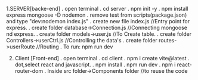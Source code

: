 1.SERVER[backe-end]
 . open terminal
 . cd server
 . npm init -y
 . npm install express mongoose -D nodemon
 . remove test from scripts(package.json) and type "dev:nodemon index.js"
 . create new file index.js //Entry point for express.
 . create folder database->Connection.js //Connecting mongoose nd express.
 . create folder models->user.js //To Create table.
 . create folder Controllers->userCtrl.js //Controlling the data's
 . create folder routes->userRoute //Routing
 . To run: npm run dev

 2. Client [Front-end]
  . open terminal
  . cd client
  . npm i create vite@latest
  . dot,select react and javascript.
  . npm install
  . npm run dev
  . npm i react-router-dom
  . Inside src folder->Components folder //to reuse the code
